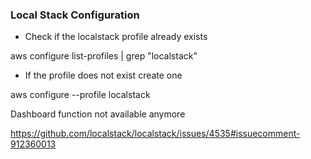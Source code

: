 ### Local Stack Configuration



- Check if the localstack profile already exists
  
aws configure list-profiles | grep "localstack"

- If the profile does not exist create one

aws configure --profile localstack


Dashboard function not available anymore

https://github.com/localstack/localstack/issues/4535#issuecomment-912360013

